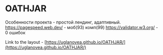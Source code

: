 # OATHJAR

Особенности проекта - простой лендинг, адаптивный. 
https://pagespeed.web.dev/ - моб(93) комп(99) 
https://validator.w3.org/ - 0 ошибок

Link to the layout - [https://uglanovea.github.io/OATHJAR/](https://uglanovea.github.io/OATHJAR/)

